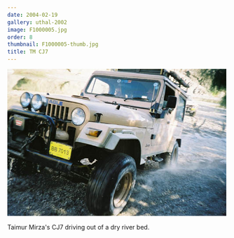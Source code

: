 ```yaml
---
date: 2004-02-19
gallery: uthal-2002
image: F1000005.jpg
order: 8
thumbnail: F1000005-thumb.jpg
title: TM CJ7
---
```


![TM CJ7](./F1000005.jpg)

Taimur Mirza's CJ7 driving out of a dry river bed.